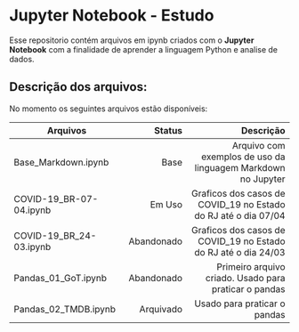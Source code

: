 # Jupyter Notebook - Estudo
 Esse repositorio contém arquivos em ipynb criados com o **Jupyter Notebook** com a finalidade de aprender a linguagem Python e analise de dados.
 
## Descrição dos arquivos:
No momento os seguintes arquivos estão disponíveis:
 
| Arquivos | Status | Descrição |
| ------------------------- | ---------------: | --------------------------------------------:|
| Base_Markdown.ipynb | Base | Arquivo com exemplos de uso da linguagem Markdown no Jupyter |
| COVID-19_BR-07-04.ipynb | Em Uso | Graficos dos casos de COVID_19 no Estado do RJ até o dia 07/04 |
| COVID-19_BR_24-03.ipynb | Abandonado | Graficos dos casos de COVID_19 no Estado do RJ até o dia 24/03 |
| Pandas_01_GoT.ipynb | Abandonado | Primeiro arquivo criado. Usado para praticar o pandas |
| Pandas_02_TMDB.ipynb | Arquivado | Usado para praticar o pandas |
